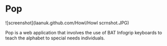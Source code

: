 Pop
====

![screenshot](laanuk.github.com/Howl/Howl scrnshot.JPG)

Pop is a web application that involves the use of BAT Infogrip keyboards to teach the alphabet to special needs individuals. 



